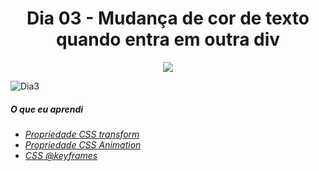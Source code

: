 <h1 align= "center">
Dia 03 - Mudança de cor de texto quando entra em outra div <a name="id03"></a>
</h1>

<p align="center">
  <img src="https://lh3.googleusercontent.com/mgITzp7Ae0IShEmPd0zKtEgJqBWZgkW65NhHdQFLcxh71-FzSbaoaAm4_dPdsLDgBTebb4leWQLUsgrLSt5P9PmGETZ-yNN4mR53c0-2m6h_QuJ1sdOq7z6JZT3X6zSsFdM9l9Ei4zomqvizpCRiS38LUTF6Mo_JqwnwqEVlLgAXwJRAtmETDrJnZOfp6hJZDgLvX1ACGW8LI4JJzJLaPiGiaA7OMYnkq-1MU0IZi_xqBjmjxVLK1QJuw3hPsv5szZmT0zJfEdEQS4m9k0XWc7usRmUOMSUxWqKoyVahvzIzQCbohFa7Q_0Eu2Zv8FzX-txJioGJuCq01PUbjpXiBrZQ8A-2Mkm7KiZ6DTRYtwvC6H_BE59xjOeoQK5dJu8fto98ZLLyZuNdAR1uEEBOcMDiNaSpg2meTEecEnu5Z4Ln-f7IOyYyZv_iiIMPHllbN5IMcpqQcp2ZYbSUHGCy_LpoKUXxSPMp21ryd49dQdTQBZYZiBYcEcDr1WlO-r4IWZUPppwDAJSdZTExEGAqATlhm5byV56Ohx4hnO95Lj4Ju_iQHZMeWj1WxeTI0_lQbAtZKAkseAweP9oafoQiDyIwofBAxekVl4qB1Esqt2EU3kwCdz4qHY0kqEIUCHUKIP2SS3e6256krJjgp2VeHDc6YFdK07QiYEOnNFkbihZWZntRbYXNz3ixrw7S=w1440-h810-no?authuser=0">
</p>


![Dia3](../main/30_dias_De_CSS/assets/dia3.gif)

##### O que eu aprendi

* *[Propriedade CSS transform](https://www.w3schools.com/cssref/css3_pr_transform.asp)*
* *[Propriedade CSS Animation](https://www.w3schools.com/css/css3_animations.asp)*
* *[CSS @keyframes](https://www.w3schools.com/cssref/css3_pr_animation-keyframes.asp)*
